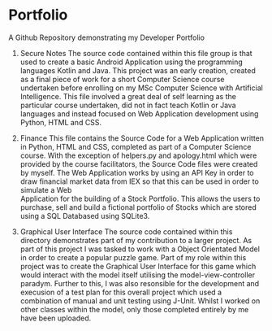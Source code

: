 # Portfolio
A Github Repository demonstrating my Developer Portfolio


1. Secure Notes
    The source code contained within this file group is that used to create a basic Android Application using the programming languages Kotlin and Java.
    This project was an early creation, created as a final piece of work for a short Computer Science course undertaken before enrolling on my MSc Computer
    Science with Artificial Intelligence. This file involved a great deal of self learning as the particular course undertaken, did not in fact teach
    Kotlin or Java languages and instead focused on Web Application development using Python, HTML and CSS. 
    
    
2. Finance
    This file contains the Source Code for a Web Application written in Python, HTML and CSS, completed as part of a Computer Science course.
    With the exception of helpers.py and apology.html which were provided by the course facilitators, the Source Code files were created by myself.
    The Web Application works by using an API Key in order to draw financial market data from IEX so that this can be used in order to simulate a Web                
    Application for the building of a Stock Portfolio. This allows the users to purchase, sell  and build a fictional portfolio of Stocks which are stored 
    using a SQL Databased using SQLite3.


3. Graphical User Interface
   The source code contained within this directory demonstrates part of my contribution to a larger project. As part of this project I was tasked to work with a Object Orientated Model in order to create a popular puzzle game. Part of my role within this project was to create the Graphical User Interface for this game which would interact with the model itself utilising the model-view-controller paradym. Further to this, I was also resonsible for the development and execusion of a test plan for this overall project which used a combination of manual and unit testing using J-Unit. Whilst I worked on other classes within the model, only those completed entirely by me have been uploaded.
